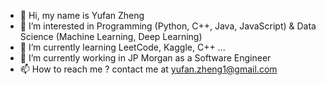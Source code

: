 - 👋 Hi, my name is Yufan Zheng
- 👀 I’m interested in Programming (Python, C++, Java, JavaScript) & Data Science (Machine Learning, Deep Learning)
- 🌱 I’m currently learning LeetCode, Kaggle, C++ ...
- 💞️ I’m currently working in JP Morgan as a Software Engineer
- 📫 How to reach me ? contact me at yufan.zheng1@gmail.com
